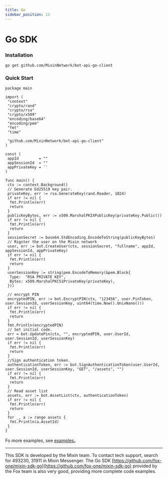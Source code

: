 ```yaml
---
title: Go
sidebar_position: 11
---
```


# Go SDK

### Installation

```shell
go get github.com/MixinNetwork/bot-api-go-client
```

### Quick Start

```golang
package main

import (
 "context"
 "crypto/rand"
 "crypto/rsa"
 "crypto/x509"
 "encoding/base64"
 "encoding/pem"
 "fmt"
 "time"

 "github.com/MixinNetwork/bot-api-go-client"
)

const (
 appId         = ""
 appSessionId  = ""
 appPrivateKey = ``
)

func main() {
 ctx := context.Background()
 // Generate Ed25519 key pair.
 privateKey, err := rsa.GenerateKey(rand.Reader, 1024)
 if err != nil {
  fmt.Println(err)
  return
 }
 publicKeyBytes, err := x509.MarshalPKIXPublicKey(privateKey.Public())
 if err != nil {
  fmt.Println(err)
  return
 }
 sessionSecret := base64.StdEncoding.EncodeToString(publicKeyBytes)
 // Rigster the user on the Mixin network
 user, err := bot.CreateUser(ctx, sessionSecret, "fullname", appId, appSessionId, appPrivateKey)
 if err != nil {
  fmt.Println(err)
  return
 }
 userSessionKey := string(pem.EncodeToMemory(&pem.Block{
  Type:  "RSA PRIVATE KEY",
  Bytes: x509.MarshalPKCS1PrivateKey(privateKey),
 }))

 // encrypt PIN
 encryptedPIN, err := bot.EncryptPIN(ctx, "123456", user.PinToken, user.SessionId, userSessionKey, uint64(time.Now().UnixNano()))
 if err != nil {
  fmt.Println(err)
  return
 }
 fmt.Println(encryptedPIN)
 // Set initial code.
 err = bot.UpdatePin(ctx, "", encryptedPIN, user.UserId, user.SessionId, userSessionKey)
 if err != nil {
  fmt.Println(err)
  return
 }
 //Sign authentication token.
 authenticationToken, err := bot.SignAuthenticationToken(user.UserId, user.SessionId, userSessionKey, "GET", "/assets", "")
 if err != nil {
  fmt.Println(err)
  return
 }
 // Read asset list
 assets, err := bot.AssetList(ctx, authenticationToken)
 if err != nil {
  fmt.Println(err)
  return
 }
 for _, a := range assets {
  fmt.Println(a.AssetId)
 }
}

```

Fo more examples, see [examples](https://github.com/MixinNetwork/bot-api-go-client/blob/master/examples/wallet.go)。

---
This SDK is developed by the Mixin team. To contact tech support, search for 493230, 31911 in Mixin Messenger. The Go SDK [https://github.com/fox-one/mixin-sdk-go](https://github.com/fox-one/mixin-sdk-go) provided by the Fox team is also very good, providing more complete code examples.
